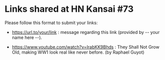 Links shared at HN Kansai #73
=============================

Please follow this format to submit your links:
- https://url.to/your/link : message regarding this link (provided by -- your name here --).

- https://www.youtube.com/watch?v=IrabKK9Bhds : They Shall Not Grow Old, making WW1 look real like never before. (by Raphael Guyot)

